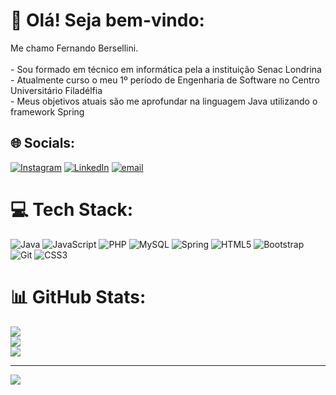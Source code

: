 # 🤠 Olá! Seja bem-vindo:
Me chamo Fernando Bersellini. <br><br>- Sou formado em técnico em informática pela a instituição Senac Londrina<br>- Atualmente curso o meu 1º período de Engenharia de Software no Centro Universitário Filadélfia<br>- Meus objetivos atuais são me aprofundar na linguagem Java utilizando o framework Spring


## 🌐 Socials:
[![Instagram](https://img.shields.io/badge/Instagram-%23E4405F.svg?logo=Instagram&logoColor=white)](https://instagram.com/fernando.bersellini) [![LinkedIn](https://img.shields.io/badge/LinkedIn-%230077B5.svg?logo=linkedin&logoColor=white)](https://www.linkedin.com/in/fernandobersellini/) [![email](https://img.shields.io/badge/Email-D14836?logo=gmail&logoColor=white)](mailto:fernandobersellini@outlook.com.br) 

# 💻 Tech Stack:
![Java](https://img.shields.io/badge/java-%23ED8B00.svg?style=for-the-badge&logo=openjdk&logoColor=white) ![JavaScript](https://img.shields.io/badge/javascript-%23323330.svg?style=for-the-badge&logo=javascript&logoColor=%23F7DF1E) ![PHP](https://img.shields.io/badge/php-%23777BB4.svg?style=for-the-badge&logo=php&logoColor=white) ![MySQL](https://img.shields.io/badge/mysql-4479A1.svg?style=for-the-badge&logo=mysql&logoColor=white) ![Spring](https://img.shields.io/badge/spring-%236DB33F.svg?style=for-the-badge&logo=spring&logoColor=white) ![HTML5](https://img.shields.io/badge/html5-%23E34F26.svg?style=for-the-badge&logo=html5&logoColor=white) ![Bootstrap](https://img.shields.io/badge/bootstrap-%238511FA.svg?style=for-the-badge&logo=bootstrap&logoColor=white) ![Git](https://img.shields.io/badge/git-%23F05033.svg?style=for-the-badge&logo=git&logoColor=white) ![CSS3](https://img.shields.io/badge/css3-%231572B6.svg?style=for-the-badge&logo=css3&logoColor=white)
# 📊 GitHub Stats:
![](https://github-readme-stats.vercel.app/api?username=FernandoBersellini&theme=dark&hide_border=false&include_all_commits=true&count_private=false)<br/>
![](https://nirzak-streak-stats.vercel.app/?user=FernandoBersellini&theme=dark&hide_border=false)<br/>
![](https://github-readme-stats.vercel.app/api/top-langs/?username=FernandoBersellini&theme=dark&hide_border=false&include_all_commits=true&count_private=false&layout=compact)

---
[![](https://visitcount.itsvg.in/api?id=FernandoBersellini&icon=0&color=0)](https://visitcount.itsvg.in)

<!-- Proudly created with GPRM ( https://gprm.itsvg.in ) -->
